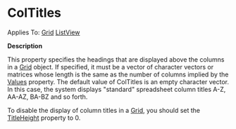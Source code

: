 




<h1 class="heading"><span class="name">ColTitles</span></h1>

Applies To: [Grid](./grid.md) [ListView](./listview.md)


**Description**


This property specifies the headings that are displayed above the columns in a [Grid](./grid.md) object. If specified, it must be a vector of character vectors or matrices whose length is the same as the number of columns implied by the [Values](values.md) property. The default value of ColTitles is an empty character vector. In this case, the system displays "standard" spreadsheet column titles A-Z, AA-AZ, BA-BZ and so forth.


To disable the display of column titles in a [Grid](./grid.md), you should set the [TitleHeight](titleheight.md) property to 0.



